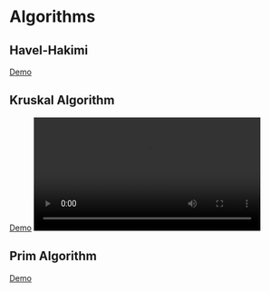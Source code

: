 # Algorithms

## Havel-Hakimi

[Demo](havelHakimi_Demo.mp4)

## Kruskal Algorithm
[Demo](kruskal_Demo.mp4)
<video width="400" controls>
  <source src="kruskal_Demo.mp4" type="video/mp4">
</video>

## Prim Algorithm

[Demo](prim_Demo.mp4)
